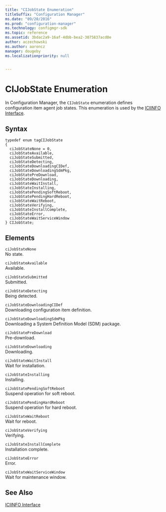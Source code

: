 ```yaml
---
title: "CIJobState Enumeration"
titleSuffix: "Configuration Manager"
ms.date: "09/20/2016"
ms.prod: "configuration-manager"
ms.technology: configmgr-sdk
ms.topic: reference
ms.assetid: 3bdac2a9-16af-4dbb-bea2-3075837acd0e
author: aczechowski
ms.author: aaroncz
manager: dougeby
ms.localizationpriority: null


---
```

# CIJobState Enumeration
In Configuration Manager, the `CIJobState` enumeration defines configuration item agent job states. This enumeration is used by the [ICIINFO Interface](../../../../../develop/reference/core/clients/client-classes/iciinfo-interface.md).  

## Syntax  

```  
typedef enum tagCIJobState  
{  
  ciJobStateNone = 0,  
  ciJobStateAvailable,  
  ciJobStateSubmitted,  
  ciJobStateDetecting,  
  ciJobStateDownloadingCIDef,  
  ciJobStateDownloadingSdmPkg,  
  ciJobStatePreDownload,  
  ciJobStateDownloading,  
  ciJobStateWaitInstall,  
  ciJobStateInstalling,  
  ciJobStatePendingSoftReboot,  
  ciJobStatePendingHardReboot,  
  ciJobStateWaitReboot,  
  ciJobStateVerifying,  
  ciJobStateInstallComplete,  
  ciJobStateError,  
  ciJobStateWaitServiceWindow  
} CIJobState;  
```  

## Elements  
 `ciJobStateNone`  
 No state.  

 `ciJobStateAvailable`  
 Available.  

 `ciJobStateSubmitted`  
 Submitted.  

 `ciJobStateDetecting`  
 Being detected.  

 `ciJobStateDownloadingCIDef`  
 Downloading configuration item definition.  

 `ciJobStateDownloadingSdmPkg`  
 Downloading a System Definition Model (SDM) package.  

 `ciJobStatePreDownload`  
 Pre-download.  

 `ciJobStateDownloading`  
 Downloading.  

 `ciJobStateWaitInstall`  
 Wait for installation.  

 `ciJobStateInstalling`  
 Installing.  

 `ciJobStatePendingSoftReboot`  
 Suspend operation for soft reboot.  

 `ciJobStatePendingHardReboot`  
 Suspend operation for hard reboot.  

 `ciJobStateWaitReboot`  
 Wait for reboot.  

 `ciJobStateVerifying`  
 Verifying.  

 `ciJobStateInstallComplete`  
 Installation complete.  

 `ciJobStateError`  
 Error.  

 `ciJobStateWaitServiceWindow`  
 Wait for maintenance window.  

## See Also  
 [ICIINFO Interface](../../../../../develop/reference/core/clients/client-classes/iciinfo-interface.md)
